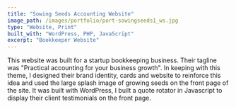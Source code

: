 ```yaml
---
title: "Sowing Seeds Accounting Website"
image_path: /images/portfolio/port-sowingseeds1_ws.jpg
type: "Website, Print"
built_with: "WordPress, PHP, JavaScript"
excerpt: "Bookkeeper Website"
---
```


This website was built for a startup bookkeeping business. Their tagline was "Practical accounting for your business growth". In keeping with this theme, I designed their brand identity, cards and website to reinforce this idea and used the large splash image of growing seeds on the front page of the site. It was built with WordPress, I built a quote rotator in Javascript to display their client testimonials on the front page. 
